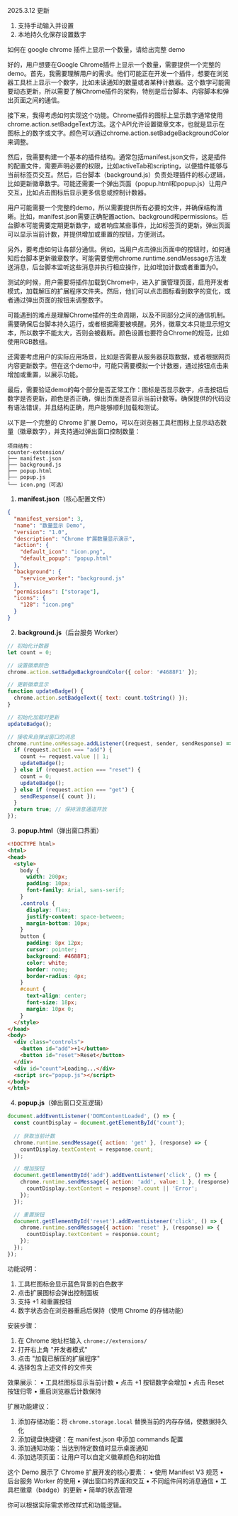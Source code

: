 2025.3.12 更新
1. 支持手动输入并设置
2. 本地持久化保存设置数字


如何在 google chrome 插件上显示一个数量，请给出完整 demo


好的，用户想要在Google Chrome插件上显示一个数量，需要提供一个完整的demo。首先，我需要理解用户的需求。他们可能正在开发一个插件，想要在浏览器工具栏上显示一个数字，比如未读通知的数量或者某种计数器。这个数字可能需要动态更新，所以需要了解Chrome插件的架构，特别是后台脚本、内容脚本和弹出页面之间的通信。

接下来，我得考虑如何实现这个功能。Chrome插件的图标上显示数字通常使用chrome.action.setBadgeText方法。这个API允许设置徽章文本，也就是显示在图标上的数字或文字。颜色可以通过chrome.action.setBadgeBackgroundColor来调整。

然后，我需要构建一个基本的插件结构。通常包括manifest.json文件，这是插件的配置文件，需要声明必要的权限，比如activeTab和scripting，以便插件能够与当前标签页交互。然后，后台脚本（background.js）负责处理插件的核心逻辑，比如更新徽章数字。可能还需要一个弹出页面（popup.html和popup.js）让用户交互，比如点击图标后显示更多信息或控制计数器。

用户可能需要一个完整的demo，所以需要提供所有必要的文件，并确保结构清晰。比如，manifest.json需要正确配置action、background和permissions。后台脚本可能需要定期更新数字，或者响应某些事件，比如标签页的更新。弹出页面可以显示当前计数，并提供增加或重置的按钮，方便测试。

另外，要考虑如何让各部分通信。例如，当用户点击弹出页面中的按钮时，如何通知后台脚本更新徽章数字。可能需要使用chrome.runtime.sendMessage方法发送消息，后台脚本监听这些消息并执行相应操作，比如增加计数或者重置为0。

测试的时候，用户需要将插件加载到Chrome中，进入扩展管理页面，启用开发者模式，加载解压的扩展程序文件夹。然后，他们可以点击图标看到数字的变化，或者通过弹出页面的按钮来调整数字。

可能遇到的难点是理解Chrome插件的生命周期，以及不同部分之间的通信机制。需要确保后台脚本持久运行，或者根据需要被唤醒。另外，徽章文本只能显示短文本，所以数字不能太大，否则会被截断。颜色设置也要符合Chrome的规范，比如使用RGB数组。

还需要考虑用户的实际应用场景，比如是否需要从服务器获取数据，或者根据网页内容更新数字。但在这个demo中，可能只需要模拟一个计数器，通过按钮点击来增加或重置，以展示功能。

最后，需要验证demo的每个部分是否正常工作：图标是否显示数字，点击按钮后数字是否更新，颜色是否正确，弹出页面是否显示当前计数等。确保提供的代码没有语法错误，并且结构正确，用户能够顺利加载和测试。




以下是一个完整的 Chrome 扩展 Demo，可以在浏览器工具栏图标上显示动态数量（徽章数字），并支持通过弹出窗口控制数量：

```plaintext
项目结构：
counter-extension/
├── manifest.json
├── background.js
├── popup.html
├── popup.js
└── icon.png（可选）
```

1. **manifest.json**（核心配置文件）
```json
{
  "manifest_version": 3,
  "name": "数量显示 Demo",
  "version": "1.0",
  "description": "Chrome 扩展数量显示演示",
  "action": {
    "default_icon": "icon.png",
    "default_popup": "popup.html"
  },
  "background": {
    "service_worker": "background.js"
  },
  "permissions": ["storage"],
  "icons": {
    "128": "icon.png"
  }
}
```

2. **background.js**（后台服务 Worker）
```javascript
// 初始化计数器
let count = 0;

// 设置徽章颜色
chrome.action.setBadgeBackgroundColor({ color: '#4688F1' });

// 更新徽章显示
function updateBadge() {
  chrome.action.setBadgeText({ text: count.toString() });
}

// 初始化加载时更新
updateBadge();

// 接收来自弹出窗口的消息
chrome.runtime.onMessage.addListener((request, sender, sendResponse) => {
  if (request.action === "add") {
    count += request.value || 1;
    updateBadge();
  } else if (request.action === "reset") {
    count = 0;
    updateBadge();
  } else if (request.action === "get") {
    sendResponse({ count });
  }
  return true; // 保持消息通道开放
});
```

3. **popup.html**（弹出窗口界面）
```html
<!DOCTYPE html>
<html>
<head>
  <style>
    body {
      width: 200px;
      padding: 10px;
      font-family: Arial, sans-serif;
    }
    .controls {
      display: flex;
      justify-content: space-between;
      margin-bottom: 10px;
    }
    button {
      padding: 8px 12px;
      cursor: pointer;
      background: #4688F1;
      color: white;
      border: none;
      border-radius: 4px;
    }
    #count {
      text-align: center;
      font-size: 18px;
      margin: 10px 0;
    }
  </style>
</head>
<body>
  <div class="controls">
    <button id="add">+1</button>
    <button id="reset">Reset</button>
  </div>
  <div id="count">Loading...</div>
  <script src="popup.js"></script>
</body>
</html>
```

4. **popup.js**（弹出窗口交互逻辑）
```javascript
document.addEventListener('DOMContentLoaded', () => {
  const countDisplay = document.getElementById('count');
  
  // 获取当前计数
  chrome.runtime.sendMessage({ action: 'get' }, (response) => {
    countDisplay.textContent = response.count;
  });

  // 增加按钮
  document.getElementById('add').addEventListener('click', () => {
    chrome.runtime.sendMessage({ action: 'add', value: 1 }, (response) => {
      countDisplay.textContent = response?.count || 'Error';
    });
  });

  // 重置按钮
  document.getElementById('reset').addEventListener('click', () => {
    chrome.runtime.sendMessage({ action: 'reset' }, (response) => {
      countDisplay.textContent = response.count;
    });
  });
});
```

功能说明：
1. 工具栏图标会显示蓝色背景的白色数字
2. 点击扩展图标会弹出控制面板
3. 支持 +1 和重置按钮
4. 数字状态会在浏览器重启后保持（使用 Chrome 的存储功能）

安装步骤：
1. 在 Chrome 地址栏输入 `chrome://extensions/`
2. 打开右上角 "开发者模式"
3. 点击 "加载已解压的扩展程序"
4. 选择包含上述文件的文件夹

效果展示：
• 工具栏图标显示当前计数
• 点击 +1 按钮数字会增加
• 点击 Reset 按钮归零
• 重启浏览器后计数保持

扩展功能建议：
1. 添加存储功能：将 `chrome.storage.local` 替换当前的内存存储，使数据持久化
2. 添加键盘快捷键：在 manifest.json 中添加 commands 配置
3. 添加通知功能：当达到特定数值时显示桌面通知
4. 添加选项页面：让用户可以自定义徽章颜色和初始值

这个 Demo 展示了 Chrome 扩展开发的核心要素：
• 使用 Manifest V3 规范
• 后台服务 Worker 的使用
• 弹出窗口的界面和交互
• 不同组件间的消息通信
• 工具栏徽章（badge）的更新
• 简单的状态管理

你可以根据实际需求修改样式和功能逻辑。